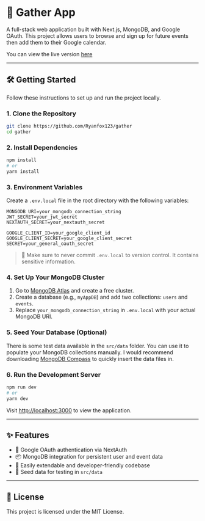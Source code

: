 # 🚀 Gather App

A full-stack web application built with Next.js, MongoDB, and Google OAuth. This project allows users to browse and sign up for future events then add them to their Google calendar.

You can view the live version [here](https://gather-lime.vercel.app/)

---

## 🛠️ Getting Started

Follow these instructions to set up and run the project locally.

### 1. **Clone the Repository**

```bash
git clone https://github.com/Ryanfox123/gather
cd gather
```

### 2. **Install Dependencies**

```bash
npm install
# or
yarn install
```

### 3. **Environment Variables**

Create a `.env.local` file in the root directory with the following variables:

```env
MONGODB_URI=your_mongodb_connection_string
JWT_SECRET=your_jwt_secret
NEXTAUTH_SECRET=your_nextauth_secret

GOOGLE_CLIENT_ID=your_google_client_id
GOOGLE_CLIENT_SECRET=your_google_client_secret
SECRET=your_general_oauth_secret
```

> 🔐 Make sure to never commit `.env.local` to version control. It contains sensitive information.

### 4. **Set Up Your MongoDB Cluster**

1. Go to [MongoDB Atlas](https://www.mongodb.com/cloud/atlas) and create a free cluster.
2. Create a database (e.g., `myAppDB`) and add two collections: `users` and `events`.
3. Replace `your_mongodb_connection_string` in `.env.local` with your actual MongoDB URI.

### 5. **Seed Your Database (Optional)**

There is some test data available in the `src/data` folder. You can use it to populate your MongoDB collections manually. I would recommend downloading [MongoDB Compass](https://www.mongodb.com/try/download/compass) to quickly insert the data files in.

### 6. **Run the Development Server**

```bash
npm run dev
# or
yarn dev
```

Visit [http://localhost:3000](http://localhost:3000) to view the application.

---

## ✨ Features

- 🔐 Google OAuth authentication via NextAuth
- 📦 MongoDB integration for persistent user and event data
- 📁 Easily extendable and developer-friendly codebase
- 🧪 Seed data for testing in `src/data`

---

## 📄 License

This project is licensed under the MIT License.
